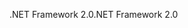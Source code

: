 <span data-ttu-id="359f4-101">.NET Framework 2.0</span><span class="sxs-lookup"><span data-stu-id="359f4-101">.NET Framework 2.0</span></span>